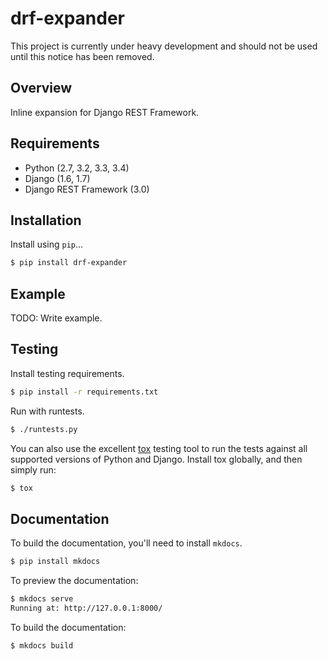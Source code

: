 # drf-expander

This project is currently under heavy development and should not be used until this notice has been removed.

## Overview

Inline expansion for Django REST Framework.

## Requirements

* Python (2.7, 3.2, 3.3, 3.4)
* Django (1.6, 1.7)
* Django REST Framework (3.0)

## Installation

Install using `pip`...

```bash
$ pip install drf-expander
```

## Example

TODO: Write example.

## Testing

Install testing requirements.

```bash
$ pip install -r requirements.txt
```

Run with runtests.

```bash
$ ./runtests.py
```

You can also use the excellent [tox](http://tox.readthedocs.org/en/latest/) testing tool to run the tests against all supported versions of Python and Django. Install tox globally, and then simply run:

```bash
$ tox
```

## Documentation

To build the documentation, you'll need to install `mkdocs`.

```bash
$ pip install mkdocs
```

To preview the documentation:

```bash
$ mkdocs serve
Running at: http://127.0.0.1:8000/
```

To build the documentation:

```bash
$ mkdocs build
```


[build-status-image]: https://secure.travis-ci.org/NextHub/drf-expander.png?branch=master
[travis]: http://travis-ci.org/NextHub/drf-expander?branch=master
[pypi-version]: https://pypip.in/version/drf-expander/badge.svg
[pypi]: https://pypi.python.org/pypi/drf-expander
